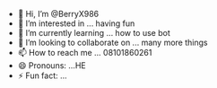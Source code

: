 - 👋 Hi, I’m @BerryX986
- 👀 I’m interested in ... having fun 
- 🌱 I’m currently learning ... how to use bot
- 💞️ I’m looking to collaborate on ... many more things 
- 📫 How to reach me ... 08101860261
- 😄 Pronouns: ...HE
- ⚡ Fun fact: ...


<!---
BerryX986/BerryX986 is a ✨ special ✨ repository because its `README.md` (this file) appears on your GitHub profile.
You can click the Preview link to take a look at your changes.
--->
